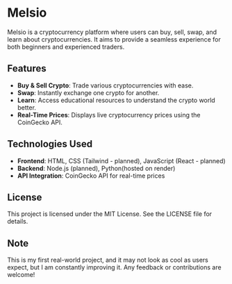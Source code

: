 # Melsio

Melsio is a cryptocurrency platform where users can buy, sell, swap, and learn about cryptocurrencies. It aims to provide a seamless experience for both beginners and experienced traders.

## Features

- **Buy & Sell Crypto**: Trade various cryptocurrencies with ease.
- **Swap**: Instantly exchange one crypto for another.
- **Learn**: Access educational resources to understand the crypto world better.
- **Real-Time Prices**: Displays live cryptocurrency prices using the CoinGecko API.

## Technologies Used

- **Frontend**: HTML, CSS (Tailwind - planned), JavaScript (React - planned)
- **Backend**: Node.js (planned), Python(hosted on render)
- **API Integration**: CoinGecko API for real-time prices

## License

This project is licensed under the MIT License. See the LICENSE file for details.

## Note

This is my first real-world project, and it may not look as cool as users expect, but I am constantly improving it. Any feedback or contributions are welcome!
